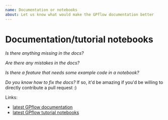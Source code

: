 ```yaml
---
name: Documentation or notebooks
about: Let us know what would make the GPflow documentation better
---
```


# Documentation/tutorial notebooks

*Is there anything missing in the docs?*

*Are there any mistakes in the docs?*

*Is there a feature that needs some example code in a notebook?*

*Do you know how to fix the docs?* If so, it'd be amazing if you'd be willing to directly contribute a pull request :)


Links:
* [latest GPflow documentation](https://gpflow.readthedocs.io/en/develop/)
* [latest GPflow tutorial notebooks](https://gpflow.readthedocs.io/en/develop/notebooks_file.html)
